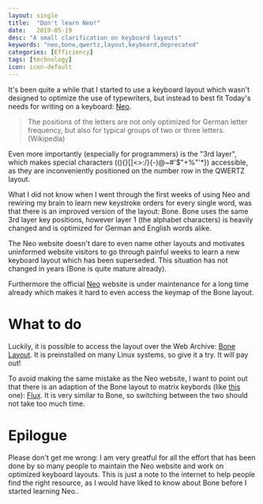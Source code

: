 ```yaml
---
layout: single
title:  "Don't learn Neo!"
date:   2019-05-19
desc: "A small clarification on keyboard layouts"
keywords: "neo,bone,qwertz,layout,keyboard,deprecated"
categories: [Efficiency]
tags: [technology]
icon: icon-default
---
```


It's been quite a while that I started to use a keyboard layout which wasn't designed to optimize the use of typewriters, but instead to best fit Today's needs for writing on a keyboard: [Neo](https://neo-layout.org/ "Neo"). 


> The positions of the letters are not only optimized for German letter frequency, but also for typical groups of two or three letters. 
(Wikipedia)

Even more importantly (especially for programmers) is the "3rd layer", which makes special characters (\()\{}\[]\<>:\/}{-)@~#'$"+%"'*}) accessible, as they are inconveniently positioned on the number row in the QWERTZ layout.

What I did not know when I went through the first weeks of using Neo and rewiring my brain to learn new keystroke orders for every single word, was that there is an improved version of the layout: Bone. Bone uses the same 3rd layer key positions, however layer 1 (the alphabet characters) is heavily changed and is optimized for German and English words alike.

The Neo website doesn't dare to even name other layouts and motivates uninformed website visitors to go through painful weeks to learn a new keyboard layout which has been superseded. This situation has not changed in years (Bone is quite mature already).

Furthermore the official [Neo](https://neo-layout.org/ "Neo") website is under maintenance for a long time already which makes it hard to even access the keymap of the Bone layout.

# What to do

Luckily, it is possible to access the layout over the Web Archive: [Bone Layout](https://web.archive.org/web/20180721192908/http://wiki.neo-layout.org/wiki/Bone "Bone Layout").
It is preinstalled on many Linux systems, so give it a try. It will pay out!

To avoid making the same mistake as the Neo website, I want to point out that there is an adaption of the Bone layout to matrix keybords (like [this](https://images.app.goo.gl/NEiEa3jL9zBdn8Aa7 "matrix keyboard") one): [Flux](https://web.archive.org/web/20140906202835/http://wiki.neo-layout.org/wiki/Flux "Flux"). It is very similar to Bone, so switching between the two should not take too much time.

# Epilogue

Please don't get me wrong: I am very greatful for all the effort that has been done by so many people to maintain the Neo website and work on optimized keyboard layouts. This is just a note to the internet to help people find the right resource, as I would have liked to know about Bone before I started learning Neo..

